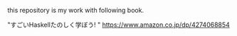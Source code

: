 this repository is my work with following book.

"すごいHaskellたのしく学ぼう! "
https://www.amazon.co.jp/dp/4274068854
